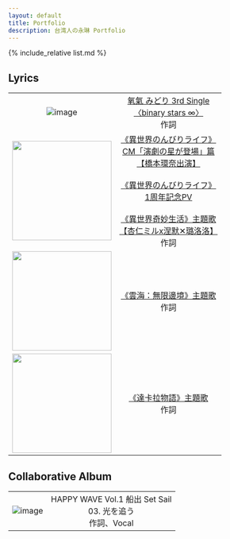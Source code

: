 ```yaml
---
layout: default
title: Portfolio
description: 台湾人の永琳 Portfolio
---
```


{% include_relative list.md %}

## Lyrics

|       |       |
| :---: | :---: |
| ![image](https://drive.google.com/thumbnail?id=1vIDS_W83aFQhJGKmIXdWKwtSFl3-a5sB&sz=w200) | [氧氣 みどり 3rd Single<br/>〈binary stars ∞〉](https://youtu.be/bt9NPjRFsPI)<br/>作詞 |
| <img src="img/collaborative/isekai.jpeg" width="200"/> | [《異世界のんびりライフ》<br/>CM「演劇の星が登場」篇<br/>【橋本環奈出演】](https://youtu.be/GvO1zJRExtY)<br/><br/>[《異世界のんびりライフ》<br/>1周年記念PV](https://youtu.be/v-p_nU694f8)<br/><br/>[《異世界奇妙生活》主題歌<br/>【杏仁ミルx涅默✕璐洛洛】](https://www.youtube.com/watch?v=48wDGhrTiXM)<br/>作詞 |
| <img src="img/collaborative/seaofclouds.jpg" width="200"/> | [《雲海：無限邊境》主題歌](https://www.youtube.com/watch?v=HafK8DmClTo)<br/>作詞 |
| <img src="img/collaborative/takara.jpg" width="200"/> | [《達卡拉物語》主題歌](https://www.youtube.com/watch?v=AzUZRHQiAp4)<br/>作詞 |


## Collaborative Album

|       |       |
| :---: | :---: |
| ![image](img/collaborative/comp_album_1.jpg) | HAPPY WAVE Vol.1 船出 Set Sail<br/>03. 光を追う<br/>作詞、Vocal |
